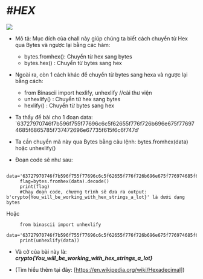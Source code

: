 # ***#HEX***

![](https://i.imgur.com/569bl0o.png)


-    Mô tả: Mục đích của chall này giúp chúng ta biết cách chuyển từ Hex qua Bytes và ngược lại bằng các hàm:
     +    bytes.fromhex(): Chuyển từ hex sang bytes
     +    bytes.hex()    : Chuyển từ bytes sang hex
-    Ngoài ra, còn 1 cách khác để chuyển từ bytes sang hexa và ngược lại bằng cách:
     +    from Binascii import hexlify, unhexlify //cài thư viện
     +    unhexlify()    : Chuyển từ hex sang bytes
     +    hexlify()      : Chuyển từ bytes sang hex
         

-    Ta thấy đề bài cho 1 đoạn data:
     `63727970746f7b596f755f77696c6c5f62655f776f726b696e675f776974685f6865785f737472696e67735f615f6c6f747d'
     

-    Ta cần chuyển mã này qua Bytes bằng câu lệnh: bytes.fromhex(data) hoặc unhexlify()

-    Đoạn code sẽ như sau:
```
     data='63727970746f7b596f755f77696c6c5f62655f776f726b696e675f776974685f6865785f737472696e67735f615f6c6f747d'
     flag=bytes.fromhex(data).decode()
     print(flag)    
     #Chạy đoạn code, chương trình sẽ đưa ra output: b'crypto{You_will_be_working_with_hex_strings_a_lot}' là dưới dạng bytes
```
Hoặc
```
     from binascii import unhexlify
     data='63727970746f7b596f755f77696c6c5f62655f776f726b696e675f776974685f6865785f737472696e67735f615f6c6f747d'
     print(unhexlify(data))

```
     
-    Và cờ của bài này là: ***crypto{You_will_be_working_with_hex_strings_a_lot}***

-    (Tìm hiểu thêm tại đây: [https://en.wikipedia.org/wiki/Hexadecimal])